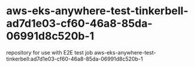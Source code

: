 # aws-eks-anywhere-test-tinkerbell-ad7d1e03-cf60-46a8-85da-06991d8c520b-1
repository for use with E2E test job aws-eks-anywhere-test-tinkerbell:ad7d1e03-cf60-46a8-85da-06991d8c520b-1
